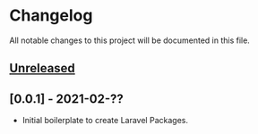 # Changelog

All notable changes to this project will be documented in this file.

## [Unreleased]

## [0.0.1] - 2021-02-??

- Initial boilerplate to create Laravel Packages.

[Unreleased]: https://gitlab.com/xanpena/laravel-package-boilerplate


